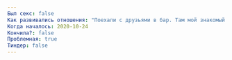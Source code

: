 ```yaml
---
Был секс: false
Как развивались отношения: "Поехали с друзьями в бар. Там мой знакомый с этой девушкой и её подругой. Был на машине, долго сомневался: пить или не пить. Разволновался, на трезвую голову труднее знакомиться. К конце концов, выпил.Одну из девушек, Арину, я фотографировал, когда снимал выпускников в школе. Игорь куда-то ушёл, и я не стесняясь, занял его место. Разговаривали. В основном говорил я, практически без умолку, а когда давал ей сказать, то снова перетягивал одеяло на себя. Она только кивала с каким-то неистовым интересом.Объявили, что бар закрывается. Диалог примерно такой:— Не хотелось бы оканчивать вечер, правда?— Да, но бар-то закрывается.— Действительно, — и пошёл одеваться.— Так ты всё-таки домой едешь?— Ну да.— Ладно, приятно было пообщаться.Т.е. я как бы бремя на нее переложил.Позже написал ей вконтакте по какой-то мелочи, скинул фотку какую-то, она не ответила. Наверно, её подруга рассказала про меня гадости (есть одна история)."
Когда началось: 2020-10-24
Кончила?: false
Проблемная: true
Тиндер: false
---
```

